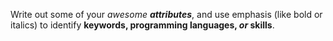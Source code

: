 Write out some of your _awesome **attributes**_, and use emphasis (like bold or italics) to identify **keywords, programming languages, _or_ skills**. 
